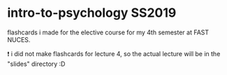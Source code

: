 # intro-to-psychology SS2019

flashcards i made for the elective course for my 4th semester at FAST NUCES.

❗ i did not make flashcards for lecture 4, so the actual lecture will be in the "slides" directory :D